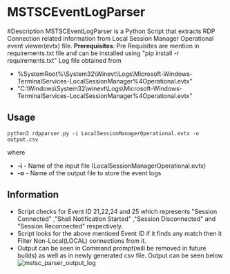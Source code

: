 # MSTSCEventLogParser
#Description
MSTSCEventLogParser is a Python Script that extracts RDP Connection related information from  Local Session Manager Operational event viewer(evtx) file. 
**Prerequisites**:
Pre Requisites are mention in requirements.txt file and can be installed using "pip install -r requirements.txt"
Log file obtained from 
* %SystemRoot%\System32\Winevt\Logs\Microsoft-Windows-TerminalServices-LocalSessionManager%4Operational.evtx"
* "C:\Windows\System32\winevt\Logs\Microsoft-Windows-TerminalServices-LocalSessionManager%4Operational.evtx"

## Usage
```shell
python3 rdpparser.py -i LocalSessionManagerOperational.evtx -o output.csv
```

where
* **-i** - Name of the input file (LocalSessionManagerOperational.evtx)
* **-o** - Name of the output file to store the event logs


## Information
* Script checks for Event ID 21,22,24 and 25 which represents "Session Connected" ,"Shell Notification Started" ,"Session Disconnected" and "Session Reconnected" respectively.
* Script looks for the above mentioed Event ID if it finds any match then it Filter Non-Local(LOCAL) connections from it.
* Output can be seen in Command prompt(will be removed in future builds) as well as in newly generated csv file. Output can be seen below
![mstsc_parser_output_log](https://user-images.githubusercontent.com/61400637/95047909-82c2cc00-0704-11eb-9ae3-edecbe20aeb0.png)
